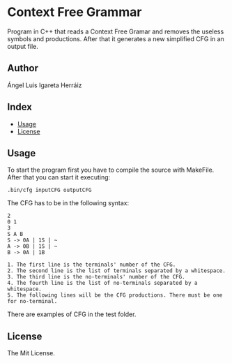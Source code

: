 # Context Free Grammar
Program in C++ that reads a Context Free Gramar and removes the useless symbols and productions. After that it generates a new simplified CFG in an output file.

## Author
Ángel Luis Igareta Herráiz

## Index
* [Usage](#usage)
* [License](#license)

## Usage
To start the program first you have to compile the source with MakeFile. After that you can start it executing:

```
.bin/cfg inputCFG outputCFG
```
The CFG has to be in the following syntax:
```
2
0 1
3
S A B
S -> 0A | 1S | ~
A -> 0B | 1S | ~
B -> 0A | 1B
```

    1. The first line is the terminals' number of the CFG.
    2. The second line is the list of terminals separated by a whitespace.
    3. The third line is the no-terminals' number of the CFG.
    4. The fourth line is the list of no-terminals separated by a whitespace.
    5. The following lines will be the CFG productions. There must be one for no-terminal.
    
There are examples of CFG in the test folder.

## License
The Mit License.
